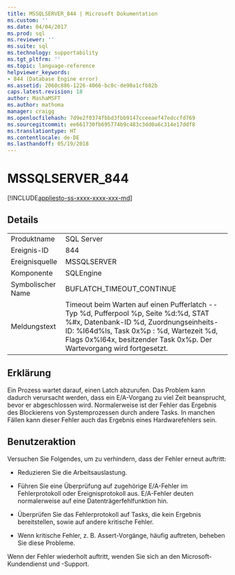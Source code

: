 ```yaml
---
title: MSSQLSERVER_844 | Microsoft Dokumentation
ms.custom: ''
ms.date: 04/04/2017
ms.prod: sql
ms.reviewer: ''
ms.suite: sql
ms.technology: supportability
ms.tgt_pltfrm: ''
ms.topic: language-reference
helpviewer_keywords:
- 844 (Database Engine error)
ms.assetid: 2060c886-1226-4066-bc0c-de90a1cfb82b
caps.latest.revision: 18
author: MashaMSFT
ms.author: mathoma
manager: craigg
ms.openlocfilehash: 7d9e2f0374fbbd3fbb9147cceeaef47edccfd769
ms.sourcegitcommit: ee661730fb695774b9c483c3dd0a6c314e17ddf8
ms.translationtype: HT
ms.contentlocale: de-DE
ms.lasthandoff: 05/19/2018
---
```

# <a name="mssqlserver844"></a>MSSQLSERVER_844
[!INCLUDE[appliesto-ss-xxxx-xxxx-xxx-md](../../includes/appliesto-ss-xxxx-xxxx-xxx-md.md)]
  
## <a name="details"></a>Details  
  
|||  
|-|-|  
|Produktname|SQL Server|  
|Ereignis-ID|844|  
|Ereignisquelle|MSSQLSERVER|  
|Komponente|SQLEngine|  
|Symbolischer Name|BUFLATCH_TIMEOUT_CONTINUE|  
|Meldungstext|Timeout beim Warten auf einen Pufferlatch -- Typ %d, Pufferpool %p, Seite %d:%d, STAT %#x, Datenbank-ID %d, Zuordnungseinheits-ID: %I64d%ls, Task 0x%p : %d, Wartezeit %d, Flags 0x%I64x, besitzender Task 0x%p.  Der Wartevorgang wird fortgesetzt.|  
  
## <a name="explanation"></a>Erklärung  
Ein Prozess wartet darauf, einen Latch abzurufen. Das Problem kann dadurch verursacht werden, dass ein E/A-Vorgang zu viel Zeit beansprucht, bevor er abgeschlossen wird. Normalerweise ist der Fehler das Ergebnis des Blockierens von Systemprozessen durch andere Tasks. In manchen Fällen kann dieser Fehler auch das Ergebnis eines Hardwarefehlers sein.  
  
## <a name="user-action"></a>Benutzeraktion  
Versuchen Sie Folgendes, um zu verhindern, dass der Fehler erneut auftritt:  
  
-   Reduzieren Sie die Arbeitsauslastung.  
  
-   Führen Sie eine Überprüfung auf zugehörige E/A-Fehler im Fehlerprotokoll oder Ereignisprotokoll aus. E/A-Fehler deuten normalerweise auf eine Datenträgerfehlfunktion hin.  
  
-   Überprüfen Sie das Fehlerprotokoll auf Tasks, die kein Ergebnis bereitstellen, sowie auf andere kritische Fehler.  
  
-   Wenn kritische Fehler, z. B. Assert-Vorgänge, häufig auftreten, beheben Sie diese Probleme.  
  
Wenn der Fehler wiederholt auftritt, wenden Sie sich an den Microsoft-Kundendienst und -Support.  
  
